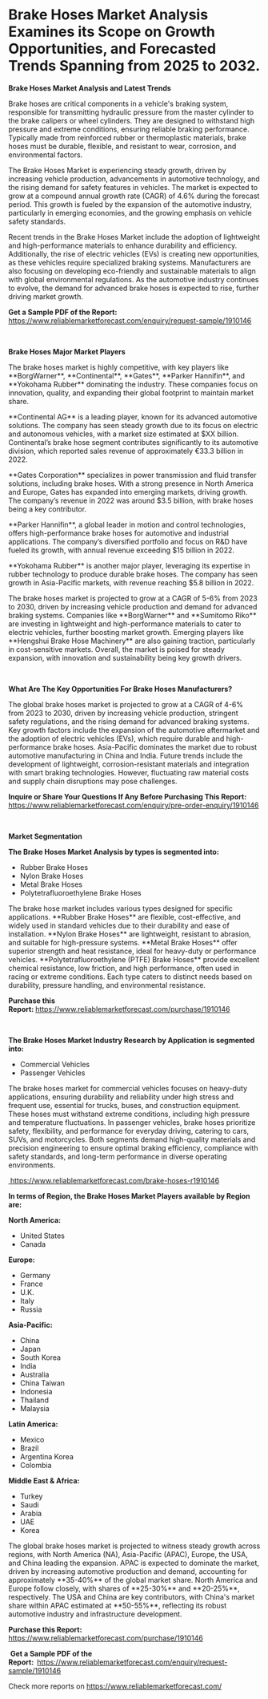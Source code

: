 <p><h1>Brake Hoses Market Analysis Examines its Scope on Growth Opportunities, and Forecasted Trends Spanning from 2025 to 2032.</h1></p><p><strong>Brake Hoses Market Analysis and Latest Trends</strong></p>
<p><p>Brake hoses are critical components in a vehicle's braking system, responsible for transmitting hydraulic pressure from the master cylinder to the brake calipers or wheel cylinders. They are designed to withstand high pressure and extreme conditions, ensuring reliable braking performance. Typically made from reinforced rubber or thermoplastic materials, brake hoses must be durable, flexible, and resistant to wear, corrosion, and environmental factors.</p><p>The Brake Hoses Market is experiencing steady growth, driven by increasing vehicle production, advancements in automotive technology, and the rising demand for safety features in vehicles. The market is expected to grow at a compound annual growth rate (CAGR) of 4.6% during the forecast period. This growth is fueled by the expansion of the automotive industry, particularly in emerging economies, and the growing emphasis on vehicle safety standards.</p><p>Recent trends in the Brake Hoses Market include the adoption of lightweight and high-performance materials to enhance durability and efficiency. Additionally, the rise of electric vehicles (EVs) is creating new opportunities, as these vehicles require specialized braking systems. Manufacturers are also focusing on developing eco-friendly and sustainable materials to align with global environmental regulations. As the automotive industry continues to evolve, the demand for advanced brake hoses is expected to rise, further driving market growth.</p></p>
<p><strong>Get a Sample PDF of the Report:&nbsp;</strong> <a href="https://www.reliablemarketforecast.com/enquiry/request-sample/1910146?utm_campaign=1903&utm_medium=2&utm_source=Github&utm_content=ia&utm_term=22012025&utm_id=brake-hoses">https://www.reliablemarketforecast.com/enquiry/request-sample/1910146</a></p>
<p>&nbsp;</p>
<p><strong>Brake Hoses Major Market Players</strong></p>
<p><p>The brake hoses market is highly competitive, with key players like **BorgWarner**, **Continental**, **Gates**, **Parker Hannifin**, and **Yokohama Rubber** dominating the industry. These companies focus on innovation, quality, and expanding their global footprint to maintain market share.</p><p>**Continental AG** is a leading player, known for its advanced automotive solutions. The company has seen steady growth due to its focus on electric and autonomous vehicles, with a market size estimated at $XX billion. Continental’s brake hose segment contributes significantly to its automotive division, which reported sales revenue of approximately €33.3 billion in 2022.</p><p>**Gates Corporation** specializes in power transmission and fluid transfer solutions, including brake hoses. With a strong presence in North America and Europe, Gates has expanded into emerging markets, driving growth. The company’s revenue in 2022 was around $3.5 billion, with brake hoses being a key contributor.</p><p>**Parker Hannifin**, a global leader in motion and control technologies, offers high-performance brake hoses for automotive and industrial applications. The company’s diversified portfolio and focus on R&D have fueled its growth, with annual revenue exceeding $15 billion in 2022.</p><p>**Yokohama Rubber** is another major player, leveraging its expertise in rubber technology to produce durable brake hoses. The company has seen growth in Asia-Pacific markets, with revenue reaching $5.8 billion in 2022.</p><p>The brake hoses market is projected to grow at a CAGR of 5-6% from 2023 to 2030, driven by increasing vehicle production and demand for advanced braking systems. Companies like **BorgWarner** and **Sumitomo Riko** are investing in lightweight and high-performance materials to cater to electric vehicles, further boosting market growth. Emerging players like **Hengshui Brake Hose Machinery** are also gaining traction, particularly in cost-sensitive markets. Overall, the market is poised for steady expansion, with innovation and sustainability being key growth drivers.</p></p>
<p>&nbsp;</p>
<p><strong>What Are The Key Opportunities For Brake Hoses Manufacturers?</strong></p>
<p><p>The global brake hoses market is projected to grow at a CAGR of 4-6% from 2023 to 2030, driven by increasing vehicle production, stringent safety regulations, and the rising demand for advanced braking systems. Key growth factors include the expansion of the automotive aftermarket and the adoption of electric vehicles (EVs), which require durable and high-performance brake hoses. Asia-Pacific dominates the market due to robust automotive manufacturing in China and India. Future trends include the development of lightweight, corrosion-resistant materials and integration with smart braking technologies. However, fluctuating raw material costs and supply chain disruptions may pose challenges.</p></p>
<p><strong>Inquire or Share Your Questions If Any Before Purchasing This Report:</strong> <a href="https://www.reliablemarketforecast.com/enquiry/pre-order-enquiry/1910146?utm_campaign=1903&utm_medium=2&utm_source=Github&utm_content=ia&utm_term=22012025&utm_id=brake-hoses">https://www.reliablemarketforecast.com/enquiry/pre-order-enquiry/1910146</a></p>
<p>&nbsp;</p>
<p><strong>Market Segmentation</strong></p>
<p><strong>The Brake Hoses Market Analysis by types is segmented into:</strong></p>
<p><ul><li>Rubber Brake Hoses</li><li>Nylon Brake Hoses</li><li>Metal Brake Hoses</li><li>Polytetrafluoroethylene Brake Hoses</li></ul></p>
<p><p>The brake hose market includes various types designed for specific applications. **Rubber Brake Hoses** are flexible, cost-effective, and widely used in standard vehicles due to their durability and ease of installation. **Nylon Brake Hoses** are lightweight, resistant to abrasion, and suitable for high-pressure systems. **Metal Brake Hoses** offer superior strength and heat resistance, ideal for heavy-duty or performance vehicles. **Polytetrafluoroethylene (PTFE) Brake Hoses** provide excellent chemical resistance, low friction, and high performance, often used in racing or extreme conditions. Each type caters to distinct needs based on durability, pressure handling, and environmental resistance.</p></p>
<p><strong>Purchase this Report:&nbsp;</strong><a href="https://www.reliablemarketforecast.com/purchase/1910146?utm_campaign=1903&utm_medium=2&utm_source=Github&utm_content=ia&utm_term=22012025&utm_id=brake-hoses">https://www.reliablemarketforecast.com/purchase/1910146</a></p>
<p>&nbsp;</p>
<p><strong>The Brake Hoses Market Industry Research by Application is segmented into:</strong></p>
<p><ul><li>Commercial Vehicles</li><li>Passenger Vehicles</li></ul></p>
<p><p>The brake hoses market for commercial vehicles focuses on heavy-duty applications, ensuring durability and reliability under high stress and frequent use, essential for trucks, buses, and construction equipment. These hoses must withstand extreme conditions, including high pressure and temperature fluctuations. In passenger vehicles, brake hoses prioritize safety, flexibility, and performance for everyday driving, catering to cars, SUVs, and motorcycles. Both segments demand high-quality materials and precision engineering to ensure optimal braking efficiency, compliance with safety standards, and long-term performance in diverse operating environments.</p></p>
<p><a href="https://www.reliablemarketforecast.com/brake-hoses-r1910146?utm_campaign=1903&utm_medium=2&utm_source=Github&utm_content=ia&utm_term=22012025&utm_id=brake-hoses">&nbsp;https://www.reliablemarketforecast.com/brake-hoses-r1910146</a></p>
<p><strong>In terms of Region, the Brake Hoses Market Players available by Region are:</strong></p>
<p>
    <p> <strong> North America: </strong>
        <ul>
            <li>United States</li>
            <li>Canada</li>
        </ul>
        </p> 
    <p> <strong> Europe: </strong>
        <ul>
            <li>Germany</li>
            <li>France</li>
            <li>U.K.</li>
            <li>Italy</li>
            <li>Russia</li>
        </ul>
        </p> 
    <p> <strong> Asia-Pacific: </strong>
        <ul>
            <li>China</li>
            <li>Japan</li>
            <li>South Korea</li>
            <li>India</li>
            <li>Australia</li>
            <li>China Taiwan</li>
            <li>Indonesia</li>
            <li>Thailand</li>
            <li>Malaysia</li>
        </ul>
        </p> 
    <p> <strong> Latin America: </strong>
        <ul>
            <li>Mexico</li>
            <li>Brazil</li>
            <li>Argentina Korea</li>
            <li>Colombia</li>
        </ul>
        </p> 
    <p> <strong> Middle East & Africa: </strong>
        <ul>
            <li>Turkey</li>
            <li>Saudi</li>
            <li>Arabia</li>
            <li>UAE</li>
            <li>Korea</li>
        </ul>
    </p>
    </p>
<p><p>The global brake hoses market is projected to witness steady growth across regions, with North America (NA), Asia-Pacific (APAC), Europe, the USA, and China leading the expansion. APAC is expected to dominate the market, driven by increasing automotive production and demand, accounting for approximately **35-40%** of the global market share. North America and Europe follow closely, with shares of **25-30%** and **20-25%**, respectively. The USA and China are key contributors, with China's market share within APAC estimated at **50-55%**, reflecting its robust automotive industry and infrastructure development.</p></p>
<p><strong>Purchase this Report: </strong><a href="https://www.reliablemarketforecast.com/purchase/1910146?utm_campaign=1903&utm_medium=2&utm_source=Github&utm_content=ia&utm_term=22012025&utm_id=brake-hoses">https://www.reliablemarketforecast.com/purchase/1910146</a></p>
<p>&nbsp;<strong>Get a Sample PDF of the Report:&nbsp;&nbsp;</strong><a href="https://www.reliablemarketforecast.com/enquiry/request-sample/1910146?utm_campaign=1903&utm_medium=2&utm_source=Github&utm_content=ia&utm_term=22012025&utm_id=brake-hoses">https://www.reliablemarketforecast.com/enquiry/request-sample/1910146</a></p>
<p><strong></strong></p>
<p>Check more reports on <a href="https://www.reliablemarketforecast.com/?utm_campaign=1903&utm_medium=2&utm_source=Github&utm_content=ia&utm_term=22012025&utm_id=brake-hoses">https://www.reliablemarketforecast.com/</a></p>